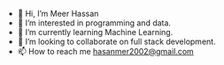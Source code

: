 - 👋 Hi, I’m Meer Hassan
- 👀 I’m interested in programming and data.
- 🌱 I’m currently learning Machine Learning.
- 💞️ I’m looking to collaborate on full stack development.
- 📫 How to reach me hasanmer2002@gmail.com

<!---
hassanmeer27/hassanmeer27 is a ✨ special ✨ repository because its `README.md` (this file) appears on your GitHub profile.
You can click the Preview link to take a look at your changes.
--->
